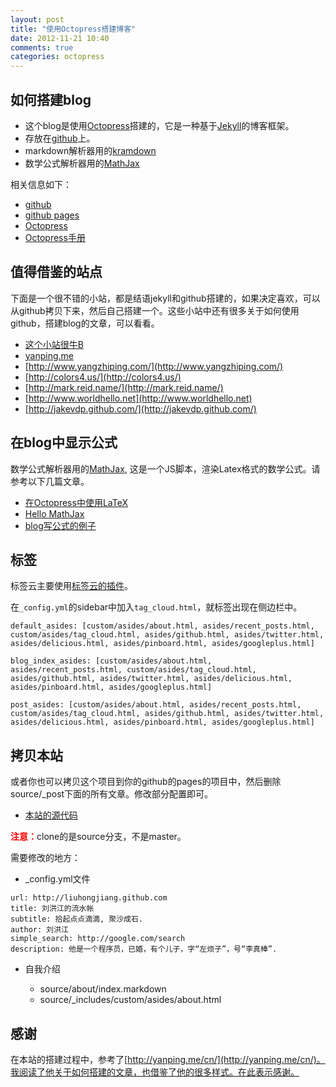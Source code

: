 ```yaml
---
layout: post
title: "使用Octopress搭建博客"
date: 2012-11-21 10:40
comments: true
categories: octopress 
---
```


## 如何搭建blog
* 这个blog是使用[Octopress](http://octopress.org/)搭建的，它是一种基于[Jekyll](https://github.com/mreid/jekyll/)的博客框架。
* 存放在[github](https://github.com/)上。
* markdown解析器用的[kramdown](http://kramdown.rubyforge.org/)
* 数学公式解析器用的[MathJax](http://www.mathjax.org/)

<!-- more -->

相关信息如下：

* [github](https://github.com/)
* [github pages](http://pages.github.com/)
* [Octopress](http://octopress.org/)
* [Octopress手册](http://octopress.org/docs/)


## 值得借鉴的站点

下面是一个很不错的小站，都是结语jekyll和github搭建的，如果决定喜欢，可以从github拷贝下来，然后自己搭建一个。这些小站中还有很多关于如何使用github，搭建blog的文章，可以看看。

* [这个小站很牛B](http://luikore.github.com/2011/09/good-things-learned-from-octopress/)
* [yanping.me](http://yanping.me/)
* [http://www.yangzhiping.com/](http://www.yangzhiping.com/)
* [http://colors4.us/](http://colors4.us/)
* [http://mark.reid.name/](http://mark.reid.name/)
* [http://www.worldhello.net](http://www.worldhello.net)
* [http://jakevdp.github.com/](http://jakevdp.github.com/)

## 在blog中显示公式

数学公式解析器用的[MathJax](http://www.mathjax.org/), 这是一个JS脚本，渲染Latex格式的数学公式。请参考以下几篇文章。

* [在Octopress中使用LaTeX](http://yanping.me/cn/blog/2012/03/10/octopress-with-latex/)
* [Hello MathJax](http://steshaw.org/blog/2012/02/09/hello-mathjax/)
* [blog写公式的例子](http://jakevdp.github.com/blog/2012/09/05/quantum-python/)

## 标签  

标签云主要使用[标签云的插件](https://github.com/tokkonopapa/octopress-tagcloud)。

在`_config.yml`的sidebar中加入`tag_cloud.html`，就标签出现在侧边栏中。

```
default_asides: [custom/asides/about.html, asides/recent_posts.html, custom/asides/tag_cloud.html, asides/github.html, asides/twitter.html, asides/delicious.html, asides/pinboard.html, asides/googleplus.html]

blog_index_asides: [custom/asides/about.html, asides/recent_posts.html, custom/asides/tag_cloud.html, asides/github.html, asides/twitter.html, asides/delicious.html, asides/pinboard.html, asides/googleplus.html]

post_asides: [custom/asides/about.html, asides/recent_posts.html, custom/asides/tag_cloud.html, asides/github.html, asides/twitter.html, asides/delicious.html, asides/pinboard.html, asides/googleplus.html]
```

## 拷贝本站

或者你也可以拷贝这个项目到你的github的pages的项目中，然后删除source/\_post下面的所有文章。修改部分配置即可。

* [本站的源代码](https://github.com/liuhongjiang/liuhongjiang.github.com)

<strong style="color:red">注意：</strong>clone的是source分支，不是master。

需要修改的地方：

* \_config.yml文件

```
url: http://liuhongjiang.github.com
title: 刘洪江的流水帐
subtitle: 拾起点点滴滴, 聚沙成石.
author: 刘洪江
simple_search: http://google.com/search
description: 他是一个程序员，已婚，有个儿子，字“左烦子”，号“李真棒”.
```

* 自我介绍

	* source/about/index.markdown 
	* source/_includes/custom/asides/about.html

## 感谢
在本站的搭建过程中，参考了[http://yanping.me/cn/](http://yanping.me/cn/)。我阅读了他关于如何搭建的文章，也借鉴了他的很多样式。在此表示感谢。
